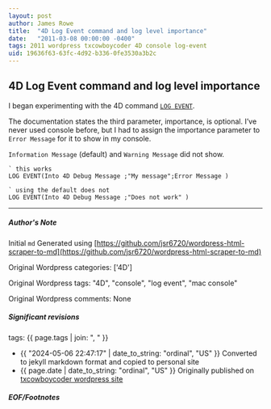 ```yaml
---
layout: post
author: James Rowe
title:  "4D Log Event command and log level importance"
date:   "2011-03-08 00:00:00 -0400"
tags: 2011 wordpress txcowboycoder 4D console log-event
uid: 19636f63-63fc-4d92-b336-0fe3530a3b2c
---
```



## 4D Log Event command and log level importance


I began experimenting with the 4D command [`LOG EVENT`](http://doc.4d.com/4D-Language-Reference-12.1/System-Environment/LOG-EVENT.301-479440.en.html).


The documentation states the third parameter, importance, is optional. I’ve never used console before, but I had to assign the importance parameter to `Error Message` for it to show in my console. 


`Information Message` (default) and `Warning Message` did not show.



```
` this works
LOG EVENT(Into 4D Debug Message ;"My message";Error Message )

` using the default does not
LOG EVENT(Into 4D Debug Message ;"Does not work" )

```



---

##### Author's Note

Initial `md` Generated using [https://github.com/jsr6720/wordpress-html-scraper-to-md](https://github.com/jsr6720/wordpress-html-scraper-to-md)

Original Wordpress categories: ['4D']

Original Wordpress tags: "4D", "console", "log event", "mac console"

Original Wordpress comments: None

##### Significant revisions

tags: {{ page.tags | join: ", " }} <!-- todo move this somewhere -->

- {{ "2024-05-06 22:47:17" | date_to_string: "ordinal", "US" }} Converted to jekyll markdown format and copied to personal site
- {{ page.date | date_to_string: "ordinal", "US" }} Originally published on [txcowboycoder wordpress site](https://txcowboycoder.wordpress.com/2011/03/08/4d-log-event-command-and-log-level-importance/)

##### EOF/Footnotes

